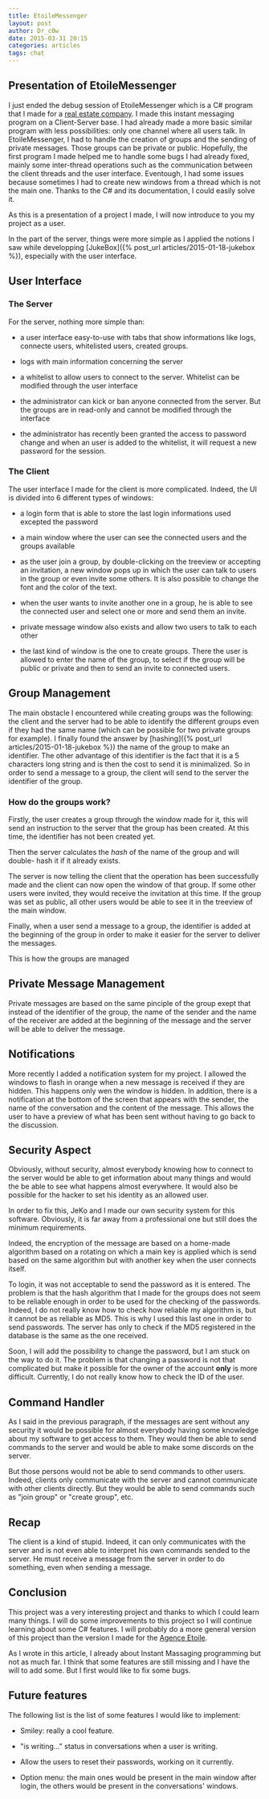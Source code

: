 ```yaml
---
title: EtoileMessenger
layout: post
author: Dr_c0w
date: 2015-03-31 20:15
categories: articles
tags: chat
---
```


## Presentation of EtoileMessenger

I just ended the debug session of EtoileMessenger which is a C\# program that I
made for a [real estate company](http://agence-etoile.com/en). I made this
instant messaging program on a Client-Server base. I had already made a more
basic similar program with less possibilities: only one channel where all users
talk. In EtoileMessenger, I had to handle the creation of groups and the sending
of private messages. Those groups can be private or public. Hopefully, the first
program I made helped me to handle some bugs I had already fixed, mainly some
inter-thread operations such as the communication between the client threads
and the user interface. Eventough, I had some issues because sometimes I had
to create new windows from a thread which is not the main one. Thanks to the C\#
and its documentation, I could easily solve it.

As this is a presentation of a project I made, I will now introduce to you
my project as a user.

In the part of the server, things were more simple as I applied the notions
I saw while developping [JukeBox]({% post_url articles/2015-01-18-jukebox %}), especially with
the user interface.

## User Interface
### The Server

For the server, nothing more simple than:

* a user interface easy-to-use with tabs that show informations like logs,
connecte users, whitelisted users, created groups.

* logs with main information concerning the server

* a whitelist to allow users to connect to the server. Whitelist can be
modified through the user interface

* the administrator can kick or ban anyone connected from the server.
But the groups are in read-only and cannot be modified through the interface

* the administrator has recently been granted the access to password change
and when an user is added to the whitelist, it will request a new password for
the session.

### The Client

The user interface I made for the client is more complicated. Indeed,
the UI is divided into 6 different types of windows:

* a login form that is able to store the last login informations used excepted
the password

* a main window where the user can see the connected users and the groups available

* as the user join a group, by double-clicking on the treeview or accepting an
invitation, a new window pops up in which the user can talk to users in the
group or even invite some others. It is also possible to change the font and
the color of the text.

* when the user wants to invite another one in a group, he is able to see the
connected user and select one or more and send them an invite.

* private message window also exists and allow two users to talk to each other

* the last kind of window is the one to create groups. There the user is allowed
to enter the name of the group, to select if the group will be public or private
and then to send an invite to connected users.

## Group Management

The main obstacle I encountered while creating groups was the following: the
client and the server had to be able to identify the different groups even if
they had the same name (which can be possible for two private groups for example).
I finally found the answer by [hashing]({% post_url articles/2015-01-18-jukebox %}) the name of the
group to make an identifier. The other advantage of this identifier is the fact
that it is a 5 characters long string and is then the cost to send it is
minimalized. So in order to send a message to a group, the client will send to
the server the identifier of the group.

### How do the groups work?

Firstly, the user creates a group through the window made for it, this will
send an instruction to the server that the group has been created. At this
time, the identifier has not been created yet.

Then the server calculates the *hash* of the name of the group and will double-
hash it if it already exists.

The server is now telling the client that the operation has been successfully
made and the client can now open the window of that group. If some other users
were invited, they would receive the invitation at this time. If the group was
set as public, all other users would be able to see it in the treeview of the
main window.

Finally, when a user send a message to a group, the identifier is added at the
beginning of the group in order to make it easier for the server to deliver the
messages.

This is how the groups are managed

## Private Message Management

Private messages are based on the same pinciple of the group exept that instead
of the identifier of the group, the name of the sender and the name of the
receiver are added at the beginning of the message and the server will be able
to deliver the message.

## Notifications

More recently I added a notification system for my project. I allowed the
windows to flash in orange when a new message is received if they are hidden.
This happens only wen the window is hidden. In addition, there is a notification
at the bottom of the screen that appears with the sender, the name of the
conversation and the content of the message. This allows the user to have a
preview of what has been sent without having to go back to the discussion.

## Security Aspect

Obviously, without security, almost everybody knowing how to connect to the
server would be able to get information about many things and would the be able
to see what happens almost everywhere. It would also be possible for the hacker
to set his identity as an allowed user.

In order to fix this, JeKo and I made our own security system for this software.
Obviously, it is far away from a professional one but still does the minimum
requirements.

Indeed, the encryption of the message are based on a home-made algorithm based
on a rotating on which a main key is applied which is send based on the same
algorithm but with another key when the user connects itself.

To login, it was not acceptable to send the password as it is entered. The
problem is that the hash algorithm that I made for the groups does not seem
to be reliable enough in order to be used for the checking of the passwords.
Indeed, I do not really know how to check how reliable my algorithm is, but
it cannot be as reliable as MD5. This is why I used this last one in order
to send passwords. The server has only to check if the MD5 registered in the
database is the same as the one received.

Soon, I will add the possibility to change the password, but I am stuck
on the way to do it. The problem is that changing a password is not that
complicated but make it possible for the owner of the account **only** is
more difficult. Currently, I do not really know how to check the ID of the
user.

## Command Handler

As I said in the previous paragraph, if the messages are sent without any
security it would be possible for almost everybody having some knowledge
about my software to get access to them. They would then be able to send
commands to the server and would be able to make some discords on the server.

But those persons would not be able to send commands to other users. Indeed,
clients only communicate with the server and cannot communicate with other
clients directly. But they would be able to send commands such as "join group"
or "create group", etc.

## Recap

The client is a kind of stupid. Indeed, it can only communicates with the
server and is not even able to interpret his own commands sended to the server.
He must receive a message from the server in order to do something, even when
sending a message.

## Conclusion

This project was a very interesting project and thanks to which I could learn
many things. I will do some improvements to this project so I will continue
learning about some C\# features. I will probably do a more general version
of this project than the version I made for the
[Agence Etoile](http://agence-etoile.com/en).

As I wrote in this article, I already about Instant Massaging programming but
not as much far. I think that some features are still missing and I have the
will to add some. But I first would like to fix some bugs.

## Future features

The following list is the list of some features I would like to implement:

* Smiley: really a cool feature.

* "is writing..." status in conversations when a user is writing.

* Allow the users to reset their passwords, working on it currently.

* Option menu: the main ones would be present in the main window after
login, the others would be present in the conversations' windows.
